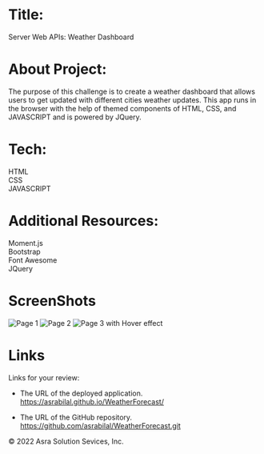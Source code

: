 # Title:

 Server Web APIs: Weather Dashboard

# About Project:

The purpose of this challenge is to create a weather dashboard that allows users to get updated with different cities weather updates. This app runs in the browser with the help of themed components of HTML, CSS, and JAVASCRIPT and is powered by JQuery.


# Tech:
HTML  <br/>
CSS   <br/>
JAVASCRIPT

# Additional Resources:
Moment.js    <br/>
Bootstrap    <br/>
Font Awesome <br/>
JQuery       

# ScreenShots

![Page 1](./Assets/images/11.png)
![Page 2](./Assets/images/12.png)
![Page 3 with Hover effect](./Assets/images/13.png)


# Links

Links for your review:

* The URL of the deployed application.
https://asrabilal.github.io/WeatherForecast/


* The URL of the GitHub repository. 
https://github.com/asrabilal/WeatherForecast.git

© 2022 Asra Solution Sevices, Inc.
